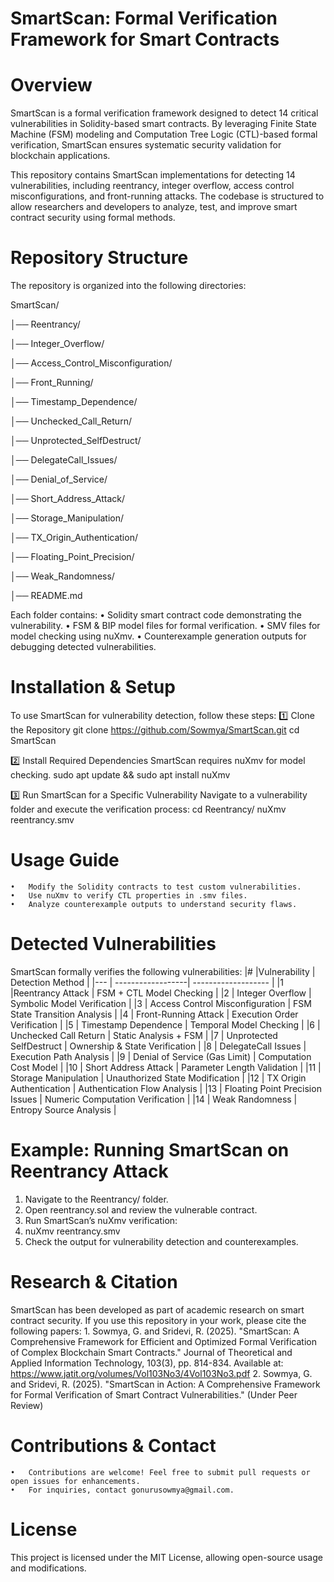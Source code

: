 # SmartScan: Formal Verification Framework for Smart Contracts
# Overview
SmartScan is a formal verification framework designed to detect 14 critical vulnerabilities in Solidity-based smart contracts. By leveraging Finite State Machine (FSM) modeling and Computation Tree Logic (CTL)-based formal verification, SmartScan ensures systematic security validation for blockchain applications.

This repository contains SmartScan implementations for detecting 14 vulnerabilities, including reentrancy, integer overflow, access control misconfigurations, and front-running attacks. The codebase is structured to allow researchers and developers to analyze, test, and improve smart contract security using formal methods.

# Repository Structure
The repository is organized into the following directories:

SmartScan/

│── Reentrancy/

│── Integer_Overflow/

│── Access_Control_Misconfiguration/

│── Front_Running/

│── Timestamp_Dependence/

│── Unchecked_Call_Return/

│── Unprotected_SelfDestruct/

│── DelegateCall_Issues/

│── Denial_of_Service/

│── Short_Address_Attack/

│── Storage_Manipulation/

│── TX_Origin_Authentication/

│── Floating_Point_Precision/

│── Weak_Randomness/

│── README.md

Each folder contains:
•	Solidity smart contract code demonstrating the vulnerability.
•	FSM & BIP model files for formal verification.
•	SMV files for model checking using nuXmv.
•	Counterexample generation outputs for debugging detected vulnerabilities.


# Installation & Setup

To use SmartScan for vulnerability detection, follow these steps:
1️⃣ Clone the Repository
    git clone https://github.com/Sowmya/SmartScan.git
cd SmartScan

2️⃣ Install Required Dependencies
SmartScan requires nuXmv for model checking.
sudo apt update && sudo apt install nuXmv

3️⃣ Run SmartScan for a Specific Vulnerability
Navigate to a vulnerability folder and execute the verification process:
cd Reentrancy/
nuXmv reentrancy.smv
# Usage Guide
    •	Modify the Solidity contracts to test custom vulnerabilities.
    •	Use nuXmv to verify CTL properties in .smv files.
    •	Analyze counterexample outputs to understand security flaws.
    
# Detected Vulnerabilities
SmartScan formally verifies the following vulnerabilities:
|#	   |Vulnerability	  |  Detection Method |
|--- | ------------------| ------------------- |
|1	   |Reentrancy Attack |	FSM + CTL Model Checking  |
|2	| Integer Overflow	| Symbolic Model Verification |
|3	 | Access Control Misconfiguration	| FSM State Transition Analysis |
|4	| Front-Running Attack |	Execution Order Verification |
|5	| Timestamp Dependence	| Temporal Model Checking |
|6	| Unchecked Call Return	| Static Analysis + FSM |
|7	| Unprotected SelfDestruct |	Ownership & State Verification |
|8	| DelegateCall Issues	| Execution Path Analysis |
|9	| Denial of Service (Gas Limit) |	Computation Cost Model |
|10	| Short Address Attack | 	Parameter Length Validation |
|11	| Storage Manipulation	| Unauthorized State Modification |
|12	| TX Origin Authentication |	Authentication Flow Analysis |
|13	| Floating Point Precision Issues	| Numeric Computation Verification |
|14	| Weak Randomness	| Entropy Source Analysis |

# Example:  Running SmartScan on Reentrancy Attack
1.	Navigate to the Reentrancy/ folder.
2.	Open reentrancy.sol and review the vulnerable contract.
3.	Run SmartScan’s nuXmv verification: 
4.	nuXmv reentrancy.smv
5.	Check the output for vulnerability detection and counterexamples.

   
# Research & Citation
SmartScan has been developed as part of academic research on smart contract security. If you use this repository in your work, please cite the following papers:
      1.	Sowmya, G. and Sridevi, R. (2025). "SmartScan: A Comprehensive Framework for Efficient and Optimized Formal Verification of Complex Blockchain Smart Contracts." Journal of Theoretical and Applied                 Information Technology, 103(3), pp. 814-834. Available at: https://www.jatit.org/volumes/Vol103No3/4Vol103No3.pdf
      2.	Sowmya, G. and Sridevi, R. (2025). "SmartScan in Action: A Comprehensive Framework for Formal Verification of Smart Contract Vulnerabilities." (Under Peer Review)
          
# Contributions & Contact

    •	Contributions are welcome! Feel free to submit pull requests or open issues for enhancements.
    •	For inquiries, contact gonurusowmya@gmail.com.

# License
This project is licensed under the MIT License, allowing open-source usage and modifications.

